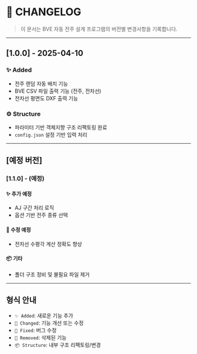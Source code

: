 # 📘 CHANGELOG

> 이 문서는 BVE 자동 전주 설계 프로그램의 버전별 변경사항을 기록합니다.

---

## [1.0.0] - 2025-04-10
### ✨ Added
- 전주 랜덤 자동 배치 기능
- BVE CSV 파일 출력 기능 (전주, 전차선)
- 전차선 평면도 DXF 출력 기능

### ⚙ Structure
- 파라미터 기반 객체지향 구조 리팩토링 완료
- `config.json` 설정 기반 입력 처리

---

## [예정 버전]

### [1.1.0] - (예정)
#### ✨ 추가 예정
- AJ 구간 처리 로직
- 옵션 기반 전주 종류 선택

#### 🐞 수정 예정
- 전차선 수평각 계산 정확도 향상

#### 📦 기타
- 폴더 구조 정비 및 불필요 파일 제거

---

## 형식 안내
- `✨ Added`: 새로운 기능 추가
- `🔧 Changed`: 기능 개선 또는 수정
- `🐞 Fixed`: 버그 수정
- `🧹 Removed`: 삭제된 기능
- `📦 Structure`: 내부 구조 리팩토링/변경
